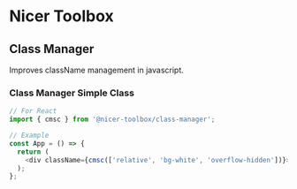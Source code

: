 # Nicer Toolbox

## Class Manager

Improves className management in javascript.

### Class Manager Simple Class

```js
// For React
import { cmsc } from '@nicer-toolbox/class-manager';

// Example
const App = () => {
  return (
    <div className={cmsc(['relative', 'bg-white', 'overflow-hidden'])}></div>
  );
};
```
